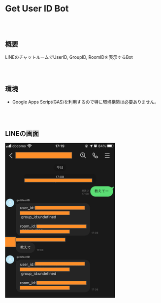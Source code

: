 Get User ID Bot
====

<br><br>

## 概要
LINEのチャットルームでUserID, GroupID, RoomIDを表示するBot

<br><br>

## 環境
- Google Apps Script(GAS)を利用するので特に環境構築は必要ありません。

<br><br>

## LINEの画面
![fig](https://github.com/spider-man-tm/readme_figure/blob/master/line-bot-get-userid/get-userid.png)

